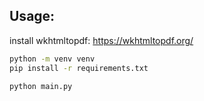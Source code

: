 ## Usage:
install wkhtmltopdf: https://wkhtmltopdf.org/

```sh
python -m venv venv
pip install -r requirements.txt
```

```sh
python main.py
```
